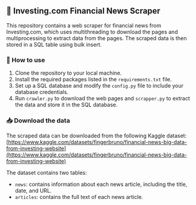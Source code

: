 
## 📰  Investing.com Financial News Scraper

This repository contains a web scraper for financial news from Investing.com, which uses multithreading to download the pages and multiprocessing to extract data from the pages. The scraped data is then stored in a SQL table using bulk insert.

### 🚀 How to use

1.  Clone the repository to your local machine.
2.  Install the required packages listed in the `requirements.txt` file.
3.  Set up a SQL database and modify the `config.py` file to include your database credentials.
4.  Run `crawler.py` to download the web pages and `scrapper.py` to extract the data and store it in the SQL database.

### 📥 Download the data

The scraped data can be downloaded from the following Kaggle dataset: [https://www.kaggle.com/datasets/fingerbruno/financial-news-big-data-from-investing-website](https://www.kaggle.com/datasets/fingerbruno/financial-news-big-data-from-investing-website)

The dataset contains two tables:

-   `news`: contains information about each news article, including the title, date, and URL.
-   `articles`: contains the full text of each news article.
